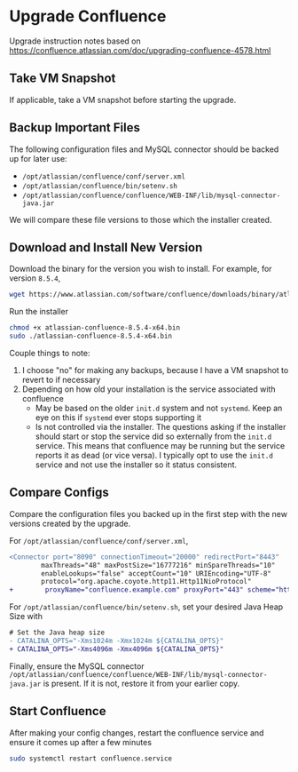 # Upgrade Confluence

Upgrade instruction notes based on <https://confluence.atlassian.com/doc/upgrading-confluence-4578.html>

## Take VM Snapshot

If applicable, take a VM snapshot before starting the upgrade.

## Backup Important Files

The following configuration files and MySQL connector should be backed up for later use:

- `/opt/atlassian/confluence/conf/server.xml`
- `/opt/atlassian/confluence/bin/setenv.sh`
- `/opt/atlassian/confluence/confluence/WEB-INF/lib/mysql-connector-java.jar`

We will compare these file versions to those which the installer created.

## Download and Install New Version

Download the binary for the version you wish to install. For example, for version `8.5.4`,

```bash
wget https://www.atlassian.com/software/confluence/downloads/binary/atlassian-confluence-8.5.4-x64.bin
```

Run the installer

```bash
chmod +x atlassian-confluence-8.5.4-x64.bin
sudo ./atlassian-confluence-8.5.4-x64.bin
```

Couple things to note:

1. I choose "no" for making any backups, because I have a VM snapshot to revert to if necessary
2. Depending on how old your installation is the service associated with confluence
    - May be based on the older `init.d` system and not `systemd`. Keep an eye on this if `systemd` ever stops supporting it
    - Is not controlled via the installer. The questions asking if the installer should start or stop the service did so externally from the `init.d` service. This means that confluence may be running but the service reports it as dead (or vice versa). I typically opt to use the `init.d` service and not use the installer so it status consistent.

## Compare Configs

Compare the configuration files you backed up in the first step with the new versions created by the upgrade.

For `/opt/atlassian/confluence/conf/server.xml`,

```diff
<Connector port="8090" connectionTimeout="20000" redirectPort="8443"
        maxThreads="48" maxPostSize="16777216" minSpareThreads="10"
        enableLookups="false" acceptCount="10" URIEncoding="UTF-8"
        protocol="org.apache.coyote.http11.Http11NioProtocol"
+        proxyName="confluence.example.com" proxyPort="443" scheme="https"/>
```

For `/opt/atlassian/confluence/bin/setenv.sh`, set your desired Java Heap Size with

```diff
# Set the Java heap size
- CATALINA_OPTS="-Xms1024m -Xmx1024m ${CATALINA_OPTS}"
+ CATALINA_OPTS="-Xms4096m -Xmx4096m ${CATALINA_OPTS}"
```

Finally, ensure the MySQL connector `/opt/atlassian/confluence/confluence/WEB-INF/lib/mysql-connector-java.jar` is present. If it is not, restore it from your earlier copy.

## Start Confluence

After making your config changes, restart the confluence service and ensure it comes up after a few minutes

```bash
sudo systemctl restart confluence.service
```
